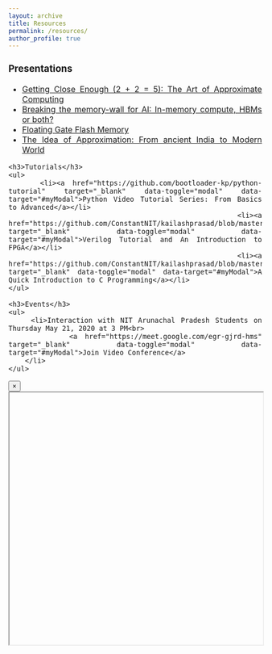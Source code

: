 ```yaml
---
layout: archive
title: Resources
permalink: /resources/
author_profile: true
---
```

<div style="text-align: justify; font-size: 16px;">
    <h3>Presentations</h3>
    <ul>
        <li><a href="https://github.com/ConstantNIT/kailashprasad/blob/master/_pages/Getting%20Close%20Enough%20(2%20%2B%202%20%3D%205)%3A%20The%20Art%20of%20Approximate%20Computing.pdf" target="_blank" data-toggle="modal" data-target="#myModal">Getting Close Enough (2 + 2 = 5): The Art of Approximate Computing</a></li>
        <li><a href="https://github.com/ConstantNIT/kailashprasad/blob/master/_pages/IMC_HBM.pdf" target="_blank" data-toggle="modal" data-target="#myModal">Breaking the memory-wall for AI: In-memory compute, HBMs or both?</a></li>
        <li><a href="https://github.com/ConstantNIT/kailashprasad/blob/master/_pages/Fabrication.pdf" target="_blank" data-toggle="modal" data-target="#myModal">Floating Gate Flash Memory</a></li>
        <li><a href="https://github.com/ConstantNIT/kailashprasad/blob/master/_pages/ApproximateComputing.pdf" target="_blank" data-toggle="modal" data-target="#myModal">The Idea of Approximation: From ancient India to Modern World</a></li>
    </ul>
    
    <h3>Tutorials</h3>
    <ul>
        <li><a href="https://github.com/bootloader-kp/python-tutorial" target="_blank" data-toggle="modal" data-target="#myModal">Python Video Tutorial Series: From Basics to Advanced</a></li>
        <li><a href="https://github.com/ConstantNIT/kailashprasad/blob/master/_pages/VerilogTutorial.pdf" target="_blank" data-toggle="modal" data-target="#myModal">Verilog Tutorial and An Introduction to FPGA</a></li>
        <li><a href="https://github.com/ConstantNIT/kailashprasad/blob/master/_pages/C_Programming.pdf" target="_blank" data-toggle="modal" data-target="#myModal">A Quick Introduction to C Programming</a></li>
    </ul>
    
    <h3>Events</h3>
    <ul>
        <li>Interaction with NIT Arunachal Pradesh Students on Thursday May 21, 2020 at 3 PM<br>
            <a href="https://meet.google.com/egr-gjrd-hms" target="_blank" data-toggle="modal" data-target="#myModal">Join Video Conference</a>
        </li>
    </ul>
</div>

<!-- Modal -->
<div class="modal fade" id="myModal" tabindex="-1" role="dialog" aria-labelledby="myModalLabel" aria-hidden="true">
    <div class="modal-dialog modal-lg">
        <div class="modal-content">
            <div class="modal-header">
                <button type="button" class="close" data-dismiss="modal" aria-hidden="true">&times;</button>
            </div>
            <div class="modal-body">
                <iframe src="" style="width: 100%; height: 500px;"></iframe>
            </div>
        </div>
    </div>
</div>

